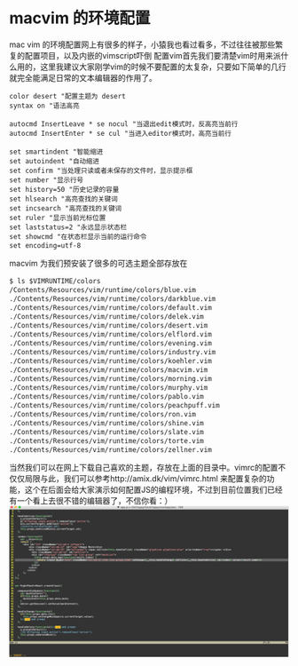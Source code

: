 # macvim 的环境配置
mac vim 的环境配置网上有很多的样子，小猿我也看过看多，不过往往被那些繁复的配置项目，以及内嵌的vimscript吓倒
配置vim首先我们要清楚vim时用来派什么用的，这里我建议大家刚学vim的时候不要配置的太复杂，只要如下简单的几行就完全能满足日常的文本编辑器的作用了。

```
color desert "配置主题为 desert
syntax on "语法高亮

autocmd InsertLeave * se nocul "当退出edit模式时，反高亮当前行
autocmd InsertEnter * se cul "当进入editor模式时，高亮当前行

set smartindent "智能缩进
set autoindent "自动缩进
set confirm "当处理只读或者未保存的文件时，显示提示框
set number "显示行号
set history=50 "历史记录的容量
set hlsearch "高亮查找的关键词
set incsearch "高亮查找的关键词
set ruler "显示当前光标位置
set laststatus=2 "永远显示状态栏
set showcmd "在状态栏显示当前的运行命令
set encoding=utf-8
```
macvim 为我们预安装了很多的可选主题全部存放在

```
$ ls $VIMRUNTIME/colors
/Contents/Resources/vim/runtime/colors/blue.vim
./Contents/Resources/vim/runtime/colors/darkblue.vim
./Contents/Resources/vim/runtime/colors/default.vim
./Contents/Resources/vim/runtime/colors/delek.vim
./Contents/Resources/vim/runtime/colors/desert.vim
./Contents/Resources/vim/runtime/colors/elflord.vim
./Contents/Resources/vim/runtime/colors/evening.vim
./Contents/Resources/vim/runtime/colors/industry.vim
./Contents/Resources/vim/runtime/colors/koehler.vim
./Contents/Resources/vim/runtime/colors/macvim.vim
./Contents/Resources/vim/runtime/colors/morning.vim
./Contents/Resources/vim/runtime/colors/murphy.vim
./Contents/Resources/vim/runtime/colors/pablo.vim
./Contents/Resources/vim/runtime/colors/peachpuff.vim
./Contents/Resources/vim/runtime/colors/ron.vim
./Contents/Resources/vim/runtime/colors/shine.vim
./Contents/Resources/vim/runtime/colors/slate.vim
./Contents/Resources/vim/runtime/colors/torte.vim
./Contents/Resources/vim/runtime/colors/zellner.vim
```
当然我们可以在网上下载自己喜欢的主题，存放在上面的目录中。vimrc的配置不仅仅局限与此，我们可以参考http://amix.dk/vim/vimrc.html 来配置复杂的功能，这个在后面会给大家演示如何配置JS的编程环境，不过到目前位置我们已经有一个看上去很不错的编辑器了，不信你看：）
![macvim](./macvim1-1.png)


